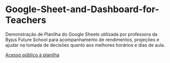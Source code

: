 # Google-Sheet-and-Dashboard-for-Teachers
Demonstração de Planilha do Google Sheets utilizada por professora da Byjus Future School para acompanhamento de rendimentos, projeções e ajudar na tomada de decisões quanto aos melhores horários e dias de aula.

[Acesso público à planilha]([https://www.google.com](https://docs.google.com/spreadsheets/d/1nZ-l_iLYhtv_k56aad5VyAcIL59Jflp5sZwi6kWYkoM/edit?usp=sharing)https://docs.google.com/spreadsheets/d/1nZ-l_iLYhtv_k56aad5VyAcIL59Jflp5sZwi6kWYkoM/edit?usp=sharing)
